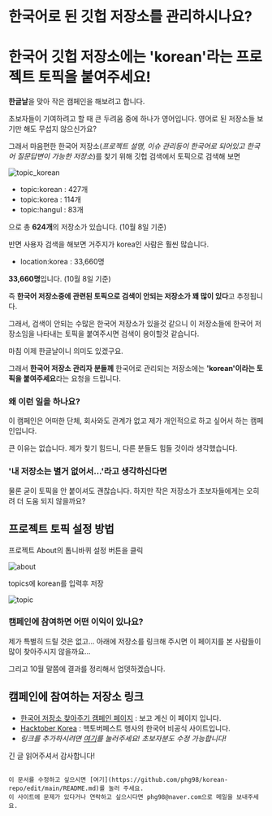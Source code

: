 # 한국어로 된 깃헙 저장소를 관리하시나요? 
# 한국어 깃헙 저장소에는 'korean'라는 프로젝트 토픽을 붙여주세요!

**한글날**을 맞아 작은 캠페인을 해보려고 합니다.

초보자들이 기여하려고 할 때 큰 두려움 중에 하나가 영어입니다.
영어로 된 저장소들 보기만 해도 무섭지 않으신가요?

그래서 마음편한 한국어 저장소(_프로젝트 설명, 이슈 관리등이 한국어로 되어있고 한국어 질문답변이 가능한 저장소_)를 찾기 위해 깃헙 검색에서 토픽으로 검색해 보면 

![topic_korean](https://user-images.githubusercontent.com/12092302/95450487-54155180-09a1-11eb-86d2-3786035d9626.png)

* topic:korean : 427개
* topic:korea  : 114개
* topic:hangul :  83개

으로 총 **624개**의 저장소가 있습니다. (10월 8일 기준)

반면 사용자 검색을 해보면 거주지가 korea인 사람은 훨씬 많습니다.

* location:korea : 33,660명

**33,660명**입니다. (10월 8일 기준) 

즉 **한국어 저장소중에 관련된 토픽으로 검색이 안되는 저장소가 꽤 많이 있다**고 추정됩니다.

그래서, 검색이 안되는 수많은 한국어 저장소가 있을것 같으니 이 저장소들에 한국어 저장소임을 나타내는 토픽을 붙여주시면 검색이 용이할것 같습니다.

마침 이제 한글날이니 의미도 있겠구요.

그래서 **한국어 저장소 관리자 분들께** 한국어로 관리되는 저장소에는 **'korean'이라는 토픽을 붙여주세요**라는 요청을 드립니다.



### 왜 이런 일을 하나요?

이 캠페인은 어떠한 단체, 회사와도 관계가 없고 제가 개인적으로 하고 싶어서 하는 캠페인입니다. 

큰 이유는 없습니다. 제가 찾기 힘드니, 다른 분들도 힘들 것이라 생각했습니다.


### '내 저장소는 별거 없어서...'라고 생각하신다면

물론 굳이 토픽을 안 붙이셔도 괜찮습니다. 하지만 작은 저장소가 초보자들에게는 오히려 더 도움 되지 않을까요?


## 프로젝트 토픽 설정 방법

프로젝트 About의 톱니바퀴 설정 버튼을 클릭

![about](https://user-images.githubusercontent.com/12092302/95450508-58da0580-09a1-11eb-83b2-8ffe37830dee.png)

topics에 korean를 입력후 저장

![topic](https://user-images.githubusercontent.com/12092302/95450518-5d9eb980-09a1-11eb-9166-16950cb6e422.png)

### 캠페인에 참여하면 어떤 이익이 있나요?

제가 특별히 드릴 것은 없고... 아래에 저장소를 링크해 주시면 이 페이지를 본 사람들이 많이 찾아주시지 않을까요...

그리고 10월 말쯤에 결과를 정리해서 업뎃하겠습니다.

## 캠페인에 참여하는 저장소 링크

* [한국어 저장소 찾아주기 캠페인 페이지](https://github.com/phg98/korean-repo) : 보고 계신 이 페이지 입니다.
* [Hacktober Korea](https://github.com/phg98/hacktoberfestkorea) : 핵토버페스트 행사의 한국어 비공식 사이트입니다.
* _링크를 추가하시려면 [여기](https://github.com/phg98/korean-repo/edit/main/README.md)를 눌러주세요! 초보자분도 수정 가능합니다!_
<!-- 첫 줄을 복사하여 중간쯤에 붙여넣고 내용을 수정해 주세요 -->
<!-- 저장소 운영자 분들이니 초보자는 없으시겠죠. 혹시 초보자 이시라면 내용수정후 아래 'Propose Change'버튼 누르고 화면마다 녹색 버튼 누르면 됩니다. 아무 생각 하지 마시구요 -->
<!-- 이 사이트는 핵토버페스트 행사와 무관하며 여기에 PR을 보내셔도 핵토버페스트에 카운트되지 않습니다. 유의하세요! -->

긴 글 읽어주셔서 감사합니다!

```

이 문서를 수정하고 싶으시면 [여기](https://github.com/phg98/korean-repo/edit/main/README.md)를 눌러 주세요.
이 사이트에 문제가 있다거나 연락하고 싶으시다면 phg98@naver.com으로 메일을 보내주세요.



